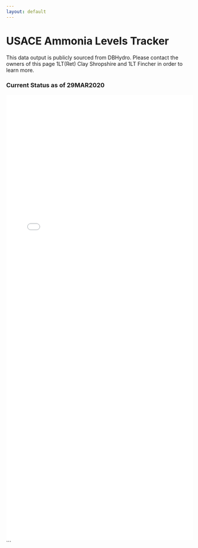 ```yaml
---
layout: default
---
```


#  USACE Ammonia Levels Tracker

This data output is publicly sourced from DBHydro. Please contact the owners of this page 1LT(Ret) Clay Shropshire and 1LT Fincher in order to learn more.

### Current Status as of 29MAR2020

<iframe src="assets/bokeh.html"
    sandbox="allow-same-origin allow-scripts"
    width="100%"
    height="1200"
    width="1400"
    scrolling="yes"
    seamless="seamless"
    frameborder="0">
</iframe>
```
